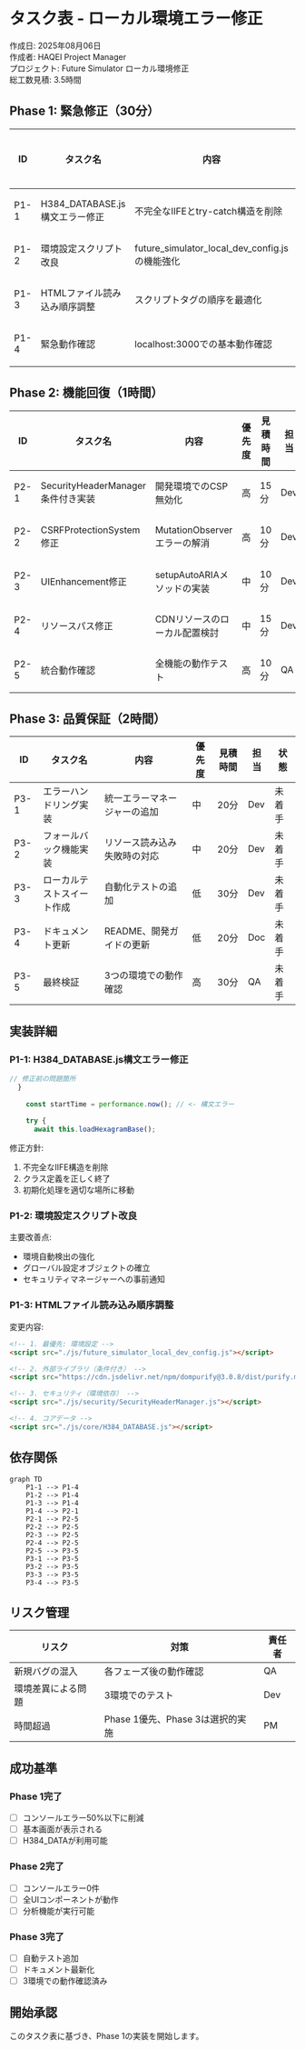 # タスク表 - ローカル環境エラー修正

作成日: 2025年08月06日  
作成者: HAQEI Project Manager  
プロジェクト: Future Simulator ローカル環境修正  
総工数見積: 3.5時間

## Phase 1: 緊急修正（30分）

| ID | タスク名 | 内容 | 優先度 | 見積時間 | 担当 | 状態 |
|----|----------|------|--------|----------|------|------|
| P1-1 | H384_DATABASE.js構文エラー修正 | 不完全なIIFEとtry-catch構造を削除 | 最高 | 10分 | Dev | 未着手 |
| P1-2 | 環境設定スクリプト改良 | future_simulator_local_dev_config.jsの機能強化 | 最高 | 10分 | Dev | 未着手 |
| P1-3 | HTMLファイル読み込み順序調整 | スクリプトタグの順序を最適化 | 最高 | 5分 | Dev | 未着手 |
| P1-4 | 緊急動作確認 | localhost:3000での基本動作確認 | 高 | 5分 | QA | 未着手 |

## Phase 2: 機能回復（1時間）

| ID | タスク名 | 内容 | 優先度 | 見積時間 | 担当 | 状態 |
|----|----------|------|--------|----------|------|------|
| P2-1 | SecurityHeaderManager条件付き実装 | 開発環境でのCSP無効化 | 高 | 15分 | Dev | 未着手 |
| P2-2 | CSRFProtectionSystem修正 | MutationObserverエラーの解消 | 高 | 10分 | Dev | 未着手 |
| P2-3 | UIEnhancement修正 | setupAutoARIAメソッドの実装 | 中 | 10分 | Dev | 未着手 |
| P2-4 | リソースパス修正 | CDNリソースのローカル配置検討 | 中 | 15分 | Dev | 未着手 |
| P2-5 | 統合動作確認 | 全機能の動作テスト | 高 | 10分 | QA | 未着手 |

## Phase 3: 品質保証（2時間）

| ID | タスク名 | 内容 | 優先度 | 見積時間 | 担当 | 状態 |
|----|----------|------|--------|----------|------|------|
| P3-1 | エラーハンドリング実装 | 統一エラーマネージャーの追加 | 中 | 20分 | Dev | 未着手 |
| P3-2 | フォールバック機能実装 | リソース読み込み失敗時の対応 | 中 | 20分 | Dev | 未着手 |
| P3-3 | ローカルテストスイート作成 | 自動化テストの追加 | 低 | 30分 | Dev | 未着手 |
| P3-4 | ドキュメント更新 | README、開発ガイドの更新 | 低 | 20分 | Doc | 未着手 |
| P3-5 | 最終検証 | 3つの環境での動作確認 | 高 | 30分 | QA | 未着手 |

## 実装詳細

### P1-1: H384_DATABASE.js構文エラー修正

```javascript
// 修正前の問題箇所
  }
    
    const startTime = performance.now(); // <- 構文エラー
    
    try {
      await this.loadHexagramBase();
```

修正方針:
1. 不完全なIIFE構造を削除
2. クラス定義を正しく終了
3. 初期化処理を適切な場所に移動

### P1-2: 環境設定スクリプト改良

主要改善点:
- 環境自動検出の強化
- グローバル設定オブジェクトの確立
- セキュリティマネージャーへの事前通知

### P1-3: HTMLファイル読み込み順序調整

変更内容:
```html
<!-- 1. 最優先: 環境設定 -->
<script src="./js/future_simulator_local_dev_config.js"></script>

<!-- 2. 外部ライブラリ（条件付き） -->
<script src="https://cdn.jsdelivr.net/npm/dompurify@3.0.8/dist/purify.min.js"></script>

<!-- 3. セキュリティ（環境依存） -->
<script src="./js/security/SecurityHeaderManager.js"></script>

<!-- 4. コアデータ -->
<script src="./js/core/H384_DATABASE.js"></script>
```

## 依存関係

```mermaid
graph TD
    P1-1 --> P1-4
    P1-2 --> P1-4
    P1-3 --> P1-4
    P1-4 --> P2-1
    P2-1 --> P2-5
    P2-2 --> P2-5
    P2-3 --> P2-5
    P2-4 --> P2-5
    P2-5 --> P3-5
    P3-1 --> P3-5
    P3-2 --> P3-5
    P3-3 --> P3-5
    P3-4 --> P3-5
```

## リスク管理

| リスク | 対策 | 責任者 |
|--------|------|--------|
| 新規バグの混入 | 各フェーズ後の動作確認 | QA |
| 環境差異による問題 | 3環境でのテスト | Dev |
| 時間超過 | Phase 1優先、Phase 3は選択的実施 | PM |

## 成功基準

### Phase 1完了
- [ ] コンソールエラー50%以下に削減
- [ ] 基本画面が表示される
- [ ] H384_DATAが利用可能

### Phase 2完了
- [ ] コンソールエラー0件
- [ ] 全UIコンポーネントが動作
- [ ] 分析機能が実行可能

### Phase 3完了
- [ ] 自動テスト追加
- [ ] ドキュメント最新化
- [ ] 3環境での動作確認済み

## 開始承認

このタスク表に基づき、Phase 1の実装を開始します。